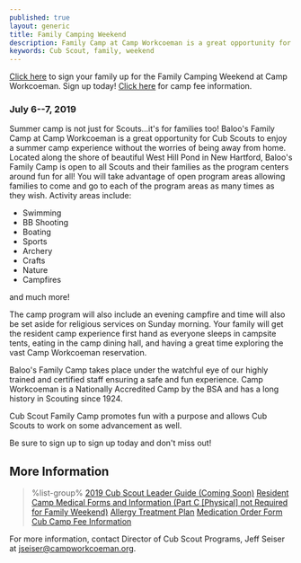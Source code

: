 ```yaml
---
published: true
layout: generic
title: Family Camping Weekend
description: Family Camp at Camp Workcoeman is a great opportunity for Cub Scouts to enjoy a summer camp experience without the worries of being away from home.
keywords: Cub Scout, family, weekend
---
```


<div class="alert alert-info">
<a href="{{ site.url }}/cub-scouts/register/">Click here</a> to sign your family up for the Family Camping Weekend at Camp Workcoeman. Sign up today! <a href="{{ site.url }}/cub-scouts/fees/">Click here</a> for camp fee information.
</div>

### July 6--7, 2019

Summer camp is not just for Scouts...it's for families too! Baloo's Family Camp
at Camp Workcoeman is a great opportunity for Cub Scouts to enjoy a summer camp
experience without the worries of being away from home. Located along the shore
of beautiful West Hill Pond in New Hartford, Baloo's Family Camp is open to all
Scouts and their families as the program centers around fun for all! You will
take advantage of open program areas allowing families to come and go to each
of the program areas as many times as they wish. Activity areas include:

* Swimming
* BB Shooting
* Boating
* Sports
* Archery
* Crafts
* Nature
* Campfires

and much more!

The camp program will also include an evening campfire and time will also be
set aside for religious services on Sunday morning. Your family will get the
resident camp experience first hand as everyone sleeps in campsite tents,
eating in the camp dining hall, and having a great time exploring the vast Camp
Workcoeman reservation.

Baloo's Family Camp takes place under the watchful eye of our highly trained
and certified staff ensuring a safe and fun experience. Camp Workcoeman is a
Nationally Accredited Camp by the BSA and has a long history in Scouting since
1924.

Cub Scout Family Camp promotes fun with a purpose and allows Cub Scouts to work
on some advancement as well.

Be sure to sign up to sign up today and don't miss out!

## More Information

> %list-group%
> <a href="{{ site.url }}/pdf/2018/2018-cub-leader-guide.pdf" class="list-group-item">2019 Cub Scout Leader Guide (Coming Soon)</a>
> <a href="{{ site.url }}/summer-camp/forms/medical-form-info/" class="list-group-item">Resident Camp Medical Forms and Information (Part C [Physical] not Required for Family Weekend)</a>
> <a href="{{ site.url }}/pdf/2014/2011_Med-AllergeyTreatment.pdf" class="list-group-item">Allergy Treatment Plan</a>
> <a href="{{ site.url }}/pdf/2015/med-admin.pdf" class="list-group-item">Medication Order Form</a>
> <a href="{{ site.url }}/cub-scouts/fees/" class="list-group-item">Cub Camp Fee Information</a>

For more information, contact Director of Cub Scout Programs, Jeff Seiser at
[jseiser@campworkcoeman.org](mailto:jseiser@campworkcoeman.org).
